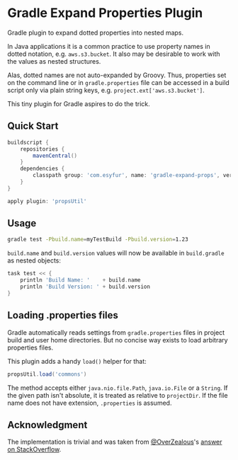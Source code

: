 # Gradle Expand Properties Plugin

Gradle plugin to expand dotted properties into nested maps.

In Java applications it is a common practice to use property names in dotted notation, e.g. `aws.s3.bucket`.
It also may be desirable to work with the values as nested structures.

Alas, dotted names are not auto-expanded by Groovy. Thus, properties set on the command line or in `gradle.properties`
file can be accessed in a build script only via plain string keys, e.g. `project.ext['aws.s3.bucket']`.

This tiny plugin for Gradle aspires to do the trick.


## Quick Start

```groovy
buildscript {
    repositories {
        mavenCentral()
    }
    dependencies {
        classpath group: 'com.esyfur', name: 'gradle-expand-props', version: '0.3.1'
    }
}

apply plugin: 'propsUtil'
```


## Usage

```bash
gradle test -Pbuild.name=myTestBuild -Pbuild.version=1.23
```

`build.name` and `build.version` values will now be available in `build.gradle`
as nested objects:

```groovy
task test << {
    println 'Build Name: '    + build.name
    println 'Build Version: ' + build.version
}
```


## Loading .properties files

Gradle automatically reads settings from `gradle.properties` files in project build and user home directories.
But no concise way exists to load arbitrary properties files.

This plugin adds a handy `load()` helper for that:
```groovy
propsUtil.load('commons')
```

The method accepts either `java.nio.file.Path`, `java.io.File` or a `String`.
If the given path isn't absolute, it is treated as relative to `projectDir`.
If the file name does not have extension, `.properties` is assumed.


## Acknowledgment

The implementation is trivial and was taken from
[@OverZealous](https://github.com/OverZealous)'s
[answer on StackOverflow](http://stackoverflow.com/a/7261196/115132).
